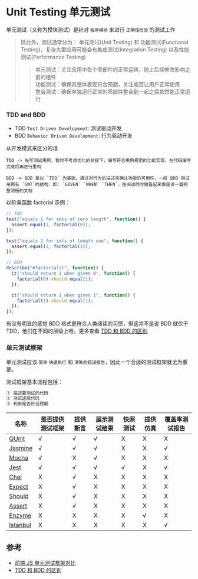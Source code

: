 # Unit Testing 单元测试

单元测试（又称为模块测试）是针对 `程序模块` 来进行 `正确性检验` 的测试工作

> 除此外，测试通常分为： 单元测试(Unit Testing) 和 功能测试(Functional Testing)，复杂大型应用可能会有集成测试(Integration Testing) 以及性能测试(Performance Testing)
>
> > 单元测试：关注应用中每个零部件的正常运转，防止后续修改影响之前的组件  
> > 功能测试：确保其整体表现符合预期，关注能否让用户正常使用  
> > 整合测试：确保单独运行正常的零部件整合到一起之后依然能正常运行

### TDD and BDD

- TDD `Test Driven Development`: 测试驱动开发
- BDD `Behavior Driven Development`: 行为驱动开发

从开发模式来区分的话

```
TDD -> 先写测试用例，暂时不考虑优化的前提下，编写符合用例规范的功能实现，在代码编写完成后再进行重构

BDD -> BDD 是以 `TDD` 为基础，通过对行为的描述来确认功能的可用性，一般 BDD 测试用例有 `GWT`的结构，即: `GIVEN` `WHEN` `THEN`，在阅读的时候看起来像是读一篇完整流畅的文档
```

以阶乘函数 factorial 示例：

```js
// TDD
test("equals 1 for sets of zero length", function() {
  assert.equal(1, factorial(0));
});

test("equals 1 for sets of length one", function() {
  assert.equal(1, factorial(1));
});

// BDD
describe("#factorial()", function() {
  it("should return 1 when given 0", function() {
    factorial(0).should.equal(1);
  });

  it("should return 1 when given 1", function() {
    factorial(1).should.equal(1);
  });
});
```

有没有明显的感觉 BDD 格式更符合人类阅读的习惯，但这并不是说 BDD 就优于 TDD，他们在不同的层级上哈。更多查看 [TDD 和 BDD 的区别](https://blog.csdn.net/yhc166188/article/details/102881306)

### 单元测试框架

单元测试应该 `简单` `快速执行` 和 `清晰的错误报告`，因此一个合适的测试框架就尤为重要。

测试框架基本流程包括：

```js
① 描述要测试的代码
② 测试这段代码
③ 判断是否符合预期
```

| 名称                           | 是否提供测试框架 | 提供断言 | 展示测试结果 | 快照测试 | 提供仿真 | 覆盖率测试报告 |
| ------------------------------ | ---------------- | -------- | ------------ | -------- | -------- | -------------- |
| [QUnit](./docs/qunit.md)       | √                | √        | √            | X        | X        | X              |
| [Jasmine](./docs/jasmine.md)   | √                | √        | √            | X        | X        | √              |
| [Mocha](./docs/mocha.md)       | √                | X        | √            | X        | X        | X              |
| [Jest](./docs/jest.md)         | √                | √        | √            | √        | X        | √              |
| [Chai](./docs/chai.md)         | X                | √        | X            | X        | X        | X              |
| [Expect](./docs/expect.md)     | X                | √        | X            | X        | X        | X              |
| [Should](./docs/should.md)     | X                | √        | X            | X        | X        | X              |
| [Assert](./docs/assert.md)     | X                | √        | X            | X        | X        | X              |
| [Enzyme](./docs/enzyme.md)     | X                | X        | X            | X        | √        | X              |
| [Istanbul](./docs/istanbul.md) | X                | X        | X            | X        | X        | √              |

## 参考

- [前端 JS 单元测试框架对比](https://www.cnblogs.com/lihuanqing/p/8533552.html)
- [TDD 和 BDD 的区别](https://blog.csdn.net/yhc166188/article/details/102881306)
